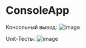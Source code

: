 # ConsoleApp

Консольный вывод:
![image](https://github.com/VladHardAndSoftWare/ConsoleApp/assets/42782084/fa2c0fca-3b97-45ba-b971-9d50b17a31fa)


Unit-Тесты:
![image](https://github.com/VladHardAndSoftWare/ConsoleApp/assets/42782084/32ce1029-5071-408c-a039-16cc9d2e69da)

